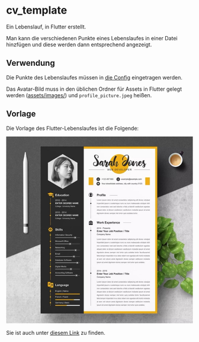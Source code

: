 # cv_template

Ein Lebenslauf, in Flutter erstellt.

Man kann die verschiedenen Punkte eines Lebenslaufes in einer Datei hinzfügen und diese werden dann entsprechend angezeigt.

## Verwendung

Die Punkte des Lebenslaufes müssen in [die Config](lib/config/config.dart) eingetragen werden.

Das Avatar-Bild muss in den üblichen Ordner für Assets in Flutter gelegt werden ([assets/images/](assets/images/)) und `profile_picture.jpeg` heißen.

## Vorlage

Die Vorlage des Flutter-Lebenslaufes ist die Folgende: 

![vorlage](cv_template_template.jpeg)

Sie ist auch unter [diesem Link][1] zu finden.

[1]: https://masterbundles.com/wp-content/uploads/2022/04/01_clean-professional-creative-and-modern-resume-cv-curriculum-vitae-design-template-ms-word-apple-pages-psd-free-download-12.jpg